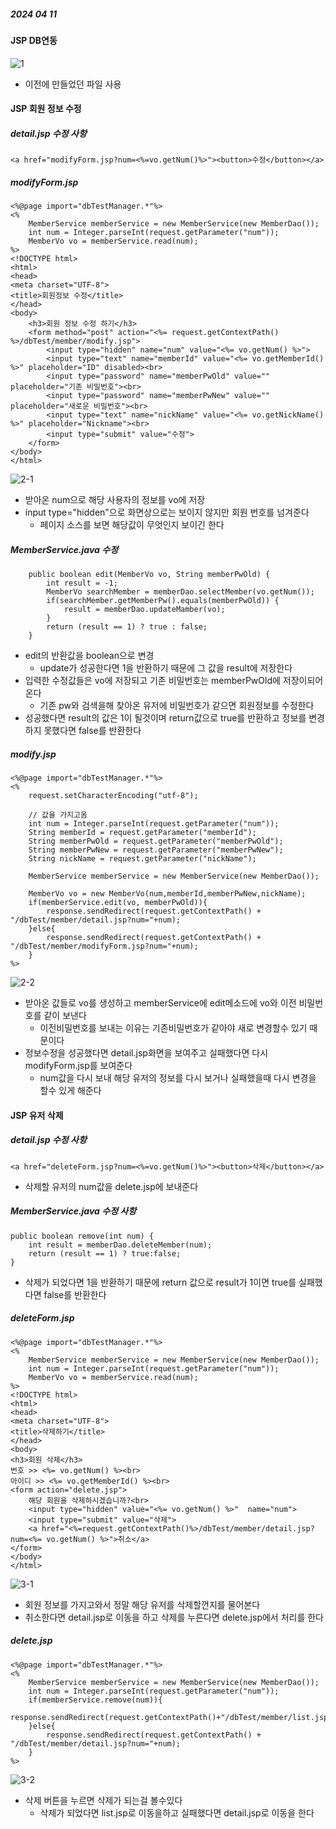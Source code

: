 ##### 2024 04 11

#### JSP DB연동
![1](./images/24_0411/1.png)   
- 이전에 만들었던 파일 사용

#### JSP 회원 정보 수정
##### detail.jsp 수정 사항 
```
<a href="modifyForm.jsp?num=<%=vo.getNum()%>"><button>수정</button></a>
```

##### modifyForm.jsp
```
<%@page import="dbTestManager.*"%>
<%
	MemberService memberService = new MemberService(new MemberDao());
	int num = Integer.parseInt(request.getParameter("num"));
	MemberVo vo = memberService.read(num);
%>
<!DOCTYPE html>
<html>
<head>
<meta charset="UTF-8">
<title>회원정보 수정</title>
</head>
<body>
	<h3>회원 정보 수정 하기</h3>
	<form method="post" action="<%= request.getContextPath() %>/dbTest/member/modify.jsp">
		<input type="hidden" name="num" value="<%= vo.getNum() %>">
		<input type="text" name="memberId" value="<%= vo.getMemberId() %>" placeholder="ID" disabled><br>
		<input type="password" name="memberPwOld" value="" placeholder="기존 비밀번호"><br>
		<input type="password" name="memberPwNew" value="" placeholder="새로운 비밀번호"><br>
		<input type="text" name="nickName" value="<%= vo.getNickName() %>" placeholder="Nickname"><br>
		<input type="submit" value="수정">
	</form>
</body>
</html>
```
![2-1](./images/24_0411/2-1.png)   
- 받아온 num으로 해당 사용자의 정보를 vo에 저장
- input type="hidden"으로 화면상으로는 보이지 않지만 회원 번호를 넘겨준다
    - 페이지 소스를 보면 해당값이 무엇인지 보이긴 한다

##### MemberService.java 수정
```
	public boolean edit(MemberVo vo, String memberPwOld) {
		int result = -1;
		MemberVo searchMember = memberDao.selectMember(vo.getNum());
		if(searchMember.getMemberPw().equals(memberPwOld)) {
			result = memberDao.updateMamber(vo);
		}
		return (result == 1) ? true : false;
	}
```
- edit의 반환값을 boolean으로 변경
    - update가 성공한다면 1을 반환하기 때문에 그 값을 result에 저장한다
- 입력한 수정값들은 vo에 저장되고 기존 비밀번호는 memberPwOld에 저장이되어 온다
    - 기존 pw와 검색을해 찾아온 유저에 비밀번호가 같으면 회원정보를 수정한다
- 성공했다면 result의 값은 1이 될것이며 return값으로 true를 반환하고 정보를 변경하지 못했다면 false를 반환한다

##### modify.jsp
```
<%@page import="dbTestManager.*"%>
<%
	request.setCharacterEncoding("utf-8");
	
	// 값을 가지고옴
	int num = Integer.parseInt(request.getParameter("num"));
	String memberId = request.getParameter("memberId");
	String memberPwOld = request.getParameter("memberPwOld");
	String memberPwNew = request.getParameter("memberPwNew");
	String nickName = request.getParameter("nickName");
	
	MemberService memberService = new MemberService(new MemberDao());
	
	MemberVo vo = new MemberVo(num,memberId,memberPwNew,nickName);
	if(memberService.edit(vo, memberPwOld)){
		response.sendRedirect(request.getContextPath() + "/dbTest/member/detail.jsp?num="+num);
	}else{
		response.sendRedirect(request.getContextPath() + "/dbTest/member/modifyForm.jsp?num="+num);
	}
%>
```
![2-2](./images/24_0411/2-2.png)   
- 받아온 값들로 vo를 생성하고 memberService에 edit메소드에 vo와 이전 비밀번호를 같이 보낸다
    - 이전비밀번호를 보내는 이유는 기존비밀번호가 같아야 새로 변경할수 있기 때문이다
- 정보수정을 성공했다면 detail.jsp화면을 보여주고 실패했다면 다시 modifyForm.jsp를 보여준다
    - num값을 다시 보내 해당 유저의 정보를 다시 보거나 실패했을때 다시 변경을 할수 있게 해준다

#### JSP 유저 삭제
##### detail.jsp 수정 사항
```
<a href="deleteForm.jsp?num=<%=vo.getNum()%>"><button>삭제</button></a>
```
- 삭제할 유저의 num값을 delete.jsp에 보내준다

##### MemberService.java 수정 사항
```
public boolean remove(int num) {
	int result = memberDao.deleteMember(num);
	return (result == 1) ? true:false;
}
```
- 삭제가 되었다면 1을 반환하기 때문에 return 값으로 result가 1이면 true를 실패했다면 false를 반환한다

##### deleteForm.jsp
```
<%@page import="dbTestManager.*"%>
<%
	MemberService memberService = new MemberService(new MemberDao());
	int num = Integer.parseInt(request.getParameter("num"));
	MemberVo vo = memberService.read(num);
%>
<!DOCTYPE html>
<html>
<head>
<meta charset="UTF-8">
<title>삭제하기</title>
</head>
<body>
<h3>회원 삭제</h3>
번호 >> <%= vo.getNum() %><br>
아이디 >> <%= vo.getMemberId() %><br>
<form action="delete.jsp">
	해당 회원을 삭제하시겠습니까?<br>
	<input type="hidden" value="<%= vo.getNum() %>"  name="num">
	<input type="submit" value="삭제">
	<a href="<%=request.getContextPath()%>/dbTest/member/detail.jsp?num=<%= vo.getNum() %>">취소</a>
</form>
</body>
</html>
```
![3-1](./images/24_0411/3-1.png)   
- 회원 정보를 가지고와서 정말 해당 유저를 삭제할껀지를 물어본다
- 취소한다면 detail.jsp로 이동을 하고 삭제를 누른다면 delete.jsp에서 처리를 한다

##### delete.jsp
```
<%@page import="dbTestManager.*"%>
<%
	MemberService memberService = new MemberService(new MemberDao());
	int num = Integer.parseInt(request.getParameter("num"));
	if(memberService.remove(num)){
		response.sendRedirect(request.getContextPath()+"/dbTest/member/list.jsp");
	}else{
		response.sendRedirect(request.getContextPath() + "/dbTest/member/detail.jsp?num="+num);
	}
%>
```
![3-2](./images/24_0411/3-2.png)   
- 삭제 버튼을 누르면 삭제가 되는걸 볼수있다
    - 삭제가 되었다면 list.jsp로 이동을하고 실패했다면 detail.jsp로 이동을 한다
